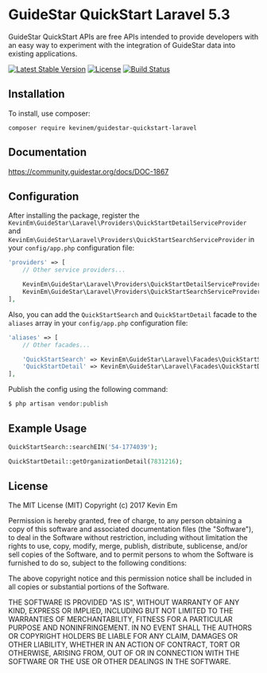 # GuideStar QuickStart Laravel 5.3

GuideStar QuickStart APIs are free APIs intended to provide developers with an easy way to experiment with the integration of GuideStar data into existing applications.

[![Latest Stable Version](https://poser.pugx.org/kevinem/guidestar-quickstart-laravel/v/stable?format=flat-square)](https://packagist.org/packages/kevinem/guidestar-quickstart-laravel)
[![License](https://poser.pugx.org/kevinem/guidestar-quickstart-laravel/license?format=flat-square)](https://packagist.org/packages/kevinem/guidestar-quickstart-laravel)
[![Build Status](https://travis-ci.org/kevinem/guidestar-quickstart-laravel.svg?branch=master)](https://travis-ci.org/kevinem/guidestar-quickstart-laravel)

## Installation

To install, use composer:

```
composer require kevinem/guidestar-quickstart-laravel
```

## Documentation

https://community.guidestar.org/docs/DOC-1867

## Configuration

After installing the package, register the `KevinEm\GuideStar\Laravel\Providers\QuickStartDetailServiceProvider`
and `KevinEm\GuideStar\Laravel\Providers\QuickStartSearchServiceProvider` in your `config/app.php` configuration file:

```php
'providers' => [
    // Other service providers...

    KevinEm\GuideStar\Laravel\Providers\QuickStartDetailServiceProvider::class,
    KevinEm\GuideStar\Laravel\Providers\QuickStartSearchServiceProvider::class
],

```
Also, you can add the `QuickStartSearch` and `QuickStartDetail` facade to the `aliases` array in your `config/app.php`
configuration file:

```php
'aliases' => [
    // Other facades...

    'QuickStartSearch' => KevinEm\GuideStar\Laravel\Facades\QuickStartSearch::class,
    'QuickStartDetail' => KevinEm\GuideStar\Laravel\Facades\QuickStartDetail::class,
],
```

Publish the config using the following command:

```php
$ php artisan vendor:publish
```

## Example Usage

```php
QuickStartSearch::searchEIN('54-1774039');

QuickStartDetail::getOrganizationDetail(7831216);
```

## License 

The MIT License (MIT)
Copyright (c) 2017 Kevin Em

Permission is hereby granted, free of charge, to any person obtaining a copy of this software and associated
documentation files (the "Software"), to deal in the Software without restriction, including without limitation
the rights to use, copy, modify, merge, publish, distribute, sublicense, and/or sell copies of the Software,
and to permit persons to whom the Software is furnished to do so, subject to the following conditions:

The above copyright notice and this permission notice shall be included in all copies or substantial portions of
the Software.

THE SOFTWARE IS PROVIDED "AS IS", WITHOUT WARRANTY OF ANY KIND, EXPRESS OR IMPLIED, INCLUDING BUT NOT LIMITED
TO THE WARRANTIES OF MERCHANTABILITY, FITNESS FOR A PARTICULAR PURPOSE AND NONINFRINGEMENT. IN NO EVENT SHALL
THE AUTHORS OR COPYRIGHT HOLDERS BE LIABLE FOR ANY CLAIM, DAMAGES OR OTHER LIABILITY, WHETHER IN AN ACTION OF
CONTRACT, TORT OR OTHERWISE, ARISING FROM, OUT OF OR IN CONNECTION WITH THE SOFTWARE OR THE USE OR OTHER DEALINGS
IN THE SOFTWARE.
